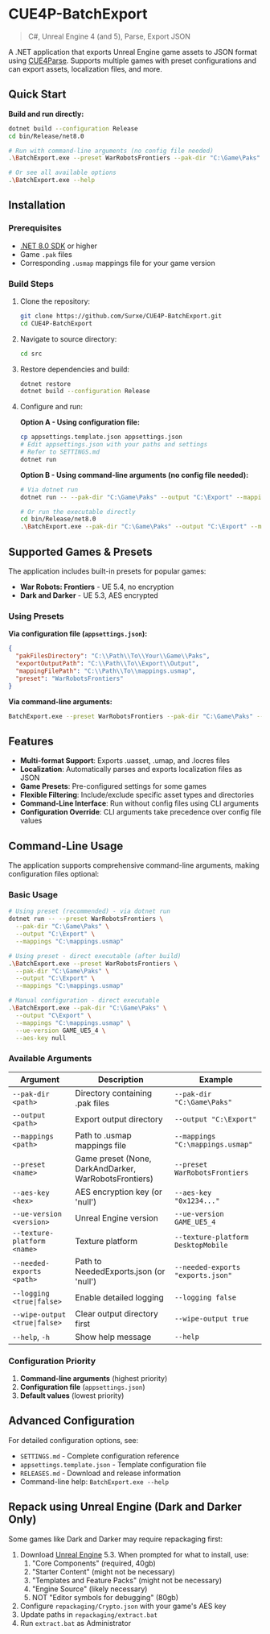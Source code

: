 # CUE4P-BatchExport
> C#, Unreal Engine 4 (and 5), Parse, Export JSON

A .NET application that exports Unreal Engine game assets to JSON format using [CUE4Parse](https://github.com/FabianFG/CUE4Parse). Supports multiple games with preset configurations and can export assets, localization files, and more.

## Quick Start

**Build and run directly:**
```bash
dotnet build --configuration Release
cd bin/Release/net8.0

# Run with command-line arguments (no config file needed)
.\BatchExport.exe --preset WarRobotsFrontiers --pak-dir "C:\Game\Paks" --output "C:\Export" --mappings "C:\mappings.usmap"

# Or see all available options
.\BatchExport.exe --help
```

## Installation

### Prerequisites
- [.NET 8.0 SDK](https://dotnet.microsoft.com/download/dotnet/8.0) or higher
- Game `.pak` files
- Corresponding `.usmap` mappings file for your game version

### Build Steps
1. Clone the repository:
   ```bash
   git clone https://github.com/Surxe/CUE4P-BatchExport.git
   cd CUE4P-BatchExport
   ```

2. Navigate to source directory:
   ```bash
   cd src
   ```

3. Restore dependencies and build:
   ```bash
   dotnet restore
   dotnet build --configuration Release
   ```

4. Configure and run:
   
   **Option A - Using configuration file:**
   ```bash
   cp appsettings.template.json appsettings.json
   # Edit appsettings.json with your paths and settings
   # Refer to SETTINGS.md
   dotnet run
   ```
   
   **Option B - Using command-line arguments (no config file needed):**
   ```bash
   # Via dotnet run
   dotnet run -- --pak-dir "C:\Game\Paks" --output "C:\Export" --mappings "C:\mappings.usmap" --preset WarRobotsFrontiers
   
   # Or run the executable directly
   cd bin/Release/net8.0
   .\BatchExport.exe --pak-dir "C:\Game\Paks" --output "C:\Export" --mappings "C:\mappings.usmap" --preset WarRobotsFrontiers
   ```

## Supported Games & Presets

The application includes built-in presets for popular games:

- **War Robots: Frontiers** - UE 5.4, no encryption
- **Dark and Darker** - UE 5.3, AES encrypted

### Using Presets

**Via configuration file (`appsettings.json`):**
```json
{
  "pakFilesDirectory": "C:\\Path\\To\\Your\\Game\\Paks",
  "exportOutputPath": "C:\\Path\\To\\Export\\Output",
  "mappingFilePath": "C:\\Path\\To\\mappings.usmap",
  "preset": "WarRobotsFrontiers"
}
```

**Via command-line arguments:**
```bash
BatchExport.exe --preset WarRobotsFrontiers --pak-dir "C:\Game\Paks" --output "C:\Export" --mappings "C:\mappings.usmap"
```

## Features

- **Multi-format Support**: Exports .uasset, .umap, and .locres files
- **Localization**: Automatically parses and exports localization files as JSON
- **Game Presets**: Pre-configured settings for some games
- **Flexible Filtering**: Include/exclude specific asset types and directories
- **Command-Line Interface**: Run without config files using CLI arguments
- **Configuration Override**: CLI arguments take precedence over config file values

## Command-Line Usage

The application supports comprehensive command-line arguments, making configuration files optional:

### Basic Usage
```bash
# Using preset (recommended) - via dotnet run
dotnet run -- --preset WarRobotsFrontiers \
  --pak-dir "C:\Game\Paks" \
  --output "C:\Export" \
  --mappings "C:\mappings.usmap"

# Using preset - direct executable (after build)
.\BatchExport.exe --preset WarRobotsFrontiers \
  --pak-dir "C:\Game\Paks" \
  --output "C:\Export" \
  --mappings "C:\mappings.usmap"

# Manual configuration - direct executable
.\BatchExport.exe --pak-dir "C:\Game\Paks" \
  --output "C\Export" \
  --mappings "C:\mappings.usmap" \
  --ue-version GAME_UE5_4 \
  --aes-key null
```

### Available Arguments
| Argument | Description | Example |
|----------|-------------|---------|
| `--pak-dir <path>` | Directory containing .pak files | `--pak-dir "C:\Game\Paks"` |
| `--output <path>` | Export output directory | `--output "C:\Export"` |
| `--mappings <path>` | Path to .usmap mappings file | `--mappings "C:\mappings.usmap"` |
| `--preset <name>` | Game preset (None, DarkAndDarker, WarRobotsFrontiers) | `--preset WarRobotsFrontiers` |
| `--aes-key <hex>` | AES encryption key (or 'null') | `--aes-key "0x1234..."` |
| `--ue-version <version>` | Unreal Engine version | `--ue-version GAME_UE5_4` |
| `--texture-platform <name>` | Texture platform | `--texture-platform DesktopMobile` |
| `--needed-exports <path>` | Path to NeededExports.json (or 'null') | `--needed-exports "exports.json"` |
| `--logging <true\|false>` | Enable detailed logging | `--logging false` |
| `--wipe-output <true\|false>` | Clear output directory first | `--wipe-output true` |
| `--help`, `-h` | Show help message | `--help` |

### Configuration Priority
1. **Command-line arguments** (highest priority)
2. **Configuration file** (`appsettings.json`)
3. **Default values** (lowest priority)

## Advanced Configuration

For detailed configuration options, see:
- `SETTINGS.md` - Complete configuration reference
- `appsettings.template.json` - Template configuration file
- `RELEASES.md` - Download and release information
- Command-line help: `BatchExport.exe --help`

## Repack using Unreal Engine (Dark and Darker Only)

Some games like Dark and Darker may require repackaging first:

1. Download [Unreal Engine](https://www.unrealengine.com/en-US/download) 5.3. When prompted for what to install, use:
   1.  "Core Components" (required, 40gb)
   2.  "Starter Content" (might not be necessary)
   3.  "Templates and Feature Packs" (might not be necessary)
   4.  "Engine Source" (likely necessary)
   5.  NOT "Editor symbols for debugging" (80gb)
2. Configure `repackaging/Crypto.json` with your game's AES key
3. Update paths in `repackaging/extract.bat`
4. Run `extract.bat` as Administrator